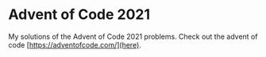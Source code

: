 # Advent of Code 2021

My solutions of the Advent of Code 2021 problems.
Check out the advent of code [https://adventofcode.com/](here).